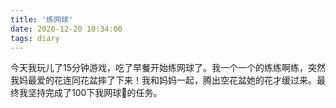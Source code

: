 ```yaml
---
title: '练网球'
date: 2020-12-20 10:34:00
tags: diary
---
```

今天我玩儿了15分钟游戏，吃了早餐开始练网球了。我一个一个的练练啊练，突然我妈最爱的花连同花盆摔了下来！我和妈妈一起，腾出空花盆她的花才缓过来。最终我坚持完成了100下我网球🎾的任务。
